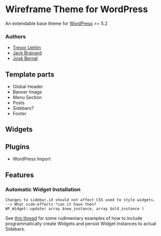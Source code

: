 # Wireframe Theme for WordPress
An extendable base theme for [WordPress](https://wordpress.org) >= 5.2

### Authors
- [Trevor Uehlin](https://link.to.github.org)
- [Jack Brainard](https://link.to.github.org)
- [José Bernal](https://github.com/ocdladefense/wireframe)

## Template parts
* Global Header
* Banner Image
* Menu Section
* Posts
* Sidebars?
* Footer

## Widgets



## Plugins
- WordPress Import

## Features
### Automatic Widget Installation
    Changes to sidebar.id should not affect CSS used to style widgets.
    --> What side-effects *can it have then?
    WP_Widget::update( array $new_instance, array $old_instance )
    
See [this thread](https://wordpress.stackexchange.com/questions/26557/programmatically-add-widgets-to-sidebars) for some rudimentary examples of how to include programmatically create Widgets and persist Widget instances to actual Sidebars.
